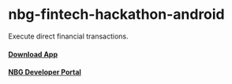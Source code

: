 # nbg-fintech-hackathon-android
Execute direct financial transactions. 


#### [Download App](https://github.com/NBG-i-Bank-fintech-crowdhackathon/codeburrow/blob/master/app-debug.apk)

#### [NBG Developer Portal](https://nbgdemo.portal.azure-api.net)
